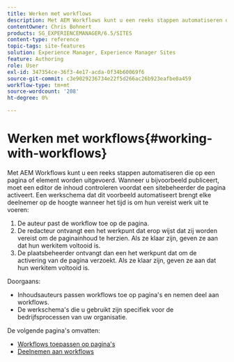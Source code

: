 ```yaml
---
title: Werken met workflows
description: Met AEM Workflows kunt u een reeks stappen automatiseren die op een pagina of element worden uitgevoerd. Wanneer u bijvoorbeeld publiceert, moet een editor de inhoud controleren voordat een sitebeheerder de pagina activeert. Een werkschema dat dit voorbeeld automatiseert brengt elke deelnemer op de hoogte wanneer het tijd is om hun vereist werk uit te voeren.
contentOwner: Chris Bohnert
products: SG_EXPERIENCEMANAGER/6.5/SITES
content-type: reference
topic-tags: site-features
solution: Experience Manager, Experience Manager Sites
feature: Authoring
role: User
exl-id: 347354ce-36f3-4e17-acda-0f34b60069f6
source-git-commit: c3e9029236734e22f5d266ac26b923eafbe0a459
workflow-type: tm+mt
source-wordcount: '208'
ht-degree: 0%

---
```


# Werken met workflows{#working-with-workflows}

Met AEM Workflows kunt u een reeks stappen automatiseren die op een pagina of element worden uitgevoerd. Wanneer u bijvoorbeeld publiceert, moet een editor de inhoud controleren voordat een sitebeheerder de pagina activeert. Een werkschema dat dit voorbeeld automatiseert brengt elke deelnemer op de hoogte wanneer het tijd is om hun vereist werk uit te voeren:

1. De auteur past de workflow toe op de pagina.
1. De redacteur ontvangt een het werkpunt dat erop wijst dat zij worden vereist om de paginainhoud te herzien. Als ze klaar zijn, geven ze aan dat hun werkitem voltooid is.
1. De plaatsbeheerder ontvangt dan een het werkpunt dat om de activering van de pagina verzoekt. Als ze klaar zijn, geven ze aan dat hun werkitem voltooid is.

Doorgaans:

* Inhoudsauteurs passen workflows toe op pagina&#39;s en nemen deel aan workflows.
* De werkschema&#39;s die u gebruikt zijn specifiek voor de bedrijfsprocessen van uw organisatie.

De volgende pagina&#39;s omvatten:

* [Workflows toepassen op pagina&#39;s](/help/sites-classic-ui-authoring/classic-workflows-applying.md)
* [Deelnemen aan workflows](/help/sites-classic-ui-authoring/classic-workflows-participating.md)
